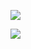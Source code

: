 ![](https://github-readme-stats.vercel.app/api?username=Baijiong-Lin)

![](https://github-readme-stats.vercel.app/api/top-langs/?username=Baijiong-Lin) 

